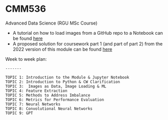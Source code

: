 # CMM536

Advanced Data Science (RGU MSc Course)

* A tutorial on how to load images from a GitHub repo to a Notebook can be found [here](https://github.com/carlosfmorenog/CMM536_Data_Loading_Tutorial)
* A proposed solution for coursework part 1 (and part of part 2) from the 2022 version of this module can be found [here](https://github.com/carlosfmorenog/CMM536_CW_2022)

Week to week plan:

    -------

    TOPIC 1: Introduction to the Module & Jupyter Notebook
    TOPIC 2: Introduction to Python & CW Clarification
    TOPIC 3:  Images as Data, Image Loading & ML
    TOPIC 4: Feature Extraction
    TOPIC 5: Methods to Address Imbalance
    TOPIC 6: Metrics for Performance Evaluation
    TOPIC 7: Neural Networks
    TOPIC 8: Convolutional Neural Networks
    TOPIC 9: GPT
